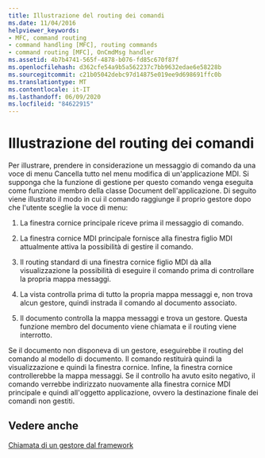 ```yaml
---
title: Illustrazione del routing dei comandi
ms.date: 11/04/2016
helpviewer_keywords:
- MFC, command routing
- command handling [MFC], routing commands
- command routing [MFC], OnCmdMsg handler
ms.assetid: 4b7b4741-565f-4878-b076-fd85c670f87f
ms.openlocfilehash: d362cfe54a9b5a562237c7bb9632edae6e58228b
ms.sourcegitcommit: c21b05042debc97d14875e019ee9d698691ffc0b
ms.translationtype: MT
ms.contentlocale: it-IT
ms.lasthandoff: 06/09/2020
ms.locfileid: "84622915"
---
```

# <a name="command-routing-illustration"></a>Illustrazione del routing dei comandi

Per illustrare, prendere in considerazione un messaggio di comando da una voce di menu Cancella tutto nel menu modifica di un'applicazione MDI. Si supponga che la funzione di gestione per questo comando venga eseguita come funzione membro della classe Document dell'applicazione. Di seguito viene illustrato il modo in cui il comando raggiunge il proprio gestore dopo che l'utente sceglie la voce di menu:

1. La finestra cornice principale riceve prima il messaggio di comando.

1. La finestra cornice MDI principale fornisce alla finestra figlio MDI attualmente attiva la possibilità di gestire il comando.

1. Il routing standard di una finestra cornice figlio MDI dà alla visualizzazione la possibilità di eseguire il comando prima di controllare la propria mappa messaggi.

1. La vista controlla prima di tutto la propria mappa messaggi e, non trova alcun gestore, quindi instrada il comando al documento associato.

1. Il documento controlla la mappa messaggi e trova un gestore. Questa funzione membro del documento viene chiamata e il routing viene interrotto.

Se il documento non disponeva di un gestore, eseguirebbe il routing del comando al modello di documento. Il comando restituirà quindi la visualizzazione e quindi la finestra cornice. Infine, la finestra cornice controllerebbe la mappa messaggi. Se il controllo ha avuto esito negativo, il comando verrebbe indirizzato nuovamente alla finestra cornice MDI principale e quindi all'oggetto applicazione, ovvero la destinazione finale dei comandi non gestiti.

## <a name="see-also"></a>Vedere anche

[Chiamata di un gestore dal framework](how-the-framework-calls-a-handler.md)
